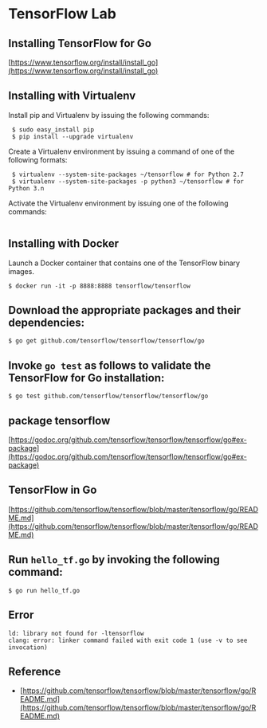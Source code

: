 # TensorFlow Lab

## Installing TensorFlow for Go
[https://www.tensorflow.org/install/install_go](https://www.tensorflow.org/install/install_go)

## Installing with Virtualenv
Install pip and Virtualenv by issuing the following commands:
```
 $ sudo easy_install pip
 $ pip install --upgrade virtualenv
```
Create a Virtualenv environment by issuing a command of one of the following formats:
```
 $ virtualenv --system-site-packages ~/tensorflow # for Python 2.7
 $ virtualenv --system-site-packages -p python3 ~/tensorflow # for Python 3.n
```

Activate the Virtualenv environment by issuing one of the following commands:
```

```

## Installing with Docker
Launch a Docker container that contains one of the TensorFlow binary images.
```
$ docker run -it -p 8888:8888 tensorflow/tensorflow
```

## Download the appropriate packages and their dependencies:
```
$ go get github.com/tensorflow/tensorflow/tensorflow/go
```

## Invoke `go test` as follows to validate the TensorFlow for Go installation:
```
$ go test github.com/tensorflow/tensorflow/tensorflow/go
```

## package tensorflow
[https://godoc.org/github.com/tensorflow/tensorflow/tensorflow/go#ex-package](https://godoc.org/github.com/tensorflow/tensorflow/tensorflow/go#ex-package)

## TensorFlow in Go
[https://github.com/tensorflow/tensorflow/blob/master/tensorflow/go/README.md](https://github.com/tensorflow/tensorflow/blob/master/tensorflow/go/README.md)

## Run `hello_tf.go` by invoking the following command:
```
$ go run hello_tf.go
```

## Error
```
ld: library not found for -ltensorflow
clang: error: linker command failed with exit code 1 (use -v to see invocation)
```


## Reference
- [https://github.com/tensorflow/tensorflow/blob/master/tensorflow/go/README.md](https://github.com/tensorflow/tensorflow/blob/master/tensorflow/go/README.md)

